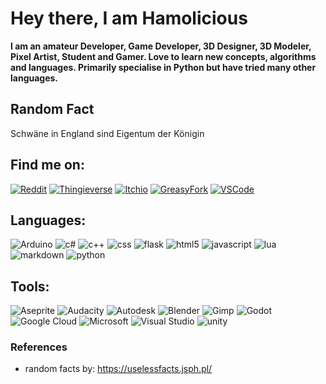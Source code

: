 # Hey there, I am Hamolicious

**I am an amateur Developer, Game Developer, 3D Designer, 3D Modeler, Pixel Artist, Student and Gamer. Love to learn new concepts, algorithms and languages. Primarily specialise in Python but have tried many other languages.**

## Random Fact
<fact>Schwäne in England sind Eigentum der Königin</fact>

## Find me on:
[![Reddit](https://img.shields.io/badge/reddit-%23FF4500.svg?&style=for-the-badge&logo=reddit&logoColor=white)](https://www.reddit.com/user/hamoliciousRUS/posts/)
[![Thingieverse](https://img.shields.io/badge/Thingieverse-%23248bfb.svg?&style=for-the-badge&logo=noIcon&logoColor=white)](https://www.thingiverse.com/hamolicious/designs)
[![Itchio](https://img.shields.io/badge/Itch.io-%23FA5C5C.svg?&style=for-the-badge&logo=itch.io&logoColor=white)](https://hamolicious.itch.io/)
[![GreasyFork](https://img.shields.io/badge/GreasyFork-%238c0000.svg?&style=for-the-badge&logo=noIcon&logoColor=white)](https://greasyfork.org/en/users/745906-hamolicious)
[![VSCode](https://img.shields.io/badge/VSCodeMarketPlace-%23007ACC.svg?&style=for-the-badge&logo=Visual-Studio&logoColor=white)](https://marketplace.visualstudio.com/publishers/Hamolicious)

## Languages:
![Arduino](https://img.shields.io/badge/Arduino-%2300979D.svg?&style=for-the-badge&logo=Arduino&logoColor=white)
![c#](https://img.shields.io/badge/c%23%20-%23239120.svg?&style=for-the-badge&logo=c-sharp&logoColor=white)
![c++](https://img.shields.io/badge/c++%20-%2300599C.svg?&style=for-the-badge&logo=c%2B%2B&logoColor=white)
![css](https://img.shields.io/badge/css3%20-%231572B6.svg?&style=for-the-badge&logo=css3&logoColor=white)
![flask](https://img.shields.io/badge/flask%20-%23000.svg?&style=for-the-badge&logo=flask&logoColor=white)
![html5](https://img.shields.io/badge/html5%20-%23E34F26.svg?&style=for-the-badge&logo=html5&logoColor=white)
![javascript](https://img.shields.io/badge/javascript%20-%23F7DF1E.svg?&style=for-the-badge&logo=javascript&logoColor=white)
![lua](https://img.shields.io/badge/lua-%232C2D72.svg?&style=for-the-badge&logo=lua&logoColor=white)
![markdown](https://img.shields.io/badge/markdown-%23000000.svg?&style=for-the-badge&logo=markdown&logoColor=white)
![python](https://img.shields.io/badge/python%20-%2314354C.svg?&style=for-the-badge&logo=python&logoColor=white)

## Tools:
![Aseprite](https://img.shields.io/badge/Aseprite-%237D929E.svg?&style=for-the-badge&logo=Aseprite&logoColor=white)
![Audacity](https://img.shields.io/badge/Audacity-%230000CC.svg?&style=for-the-badge&logo=Audacity&logoColor=white)
![Autodesk](https://img.shields.io/badge/Autodesk-%230696D7.svg?&style=for-the-badge&logo=Autodesk&logoColor=white)
![Blender](https://img.shields.io/badge/Blender-%23F5792A.svg?&style=for-the-badge&logo=Blender&logoColor=white)
![Gimp](https://img.shields.io/badge/Gimp-%235C5543.svg?&style=for-the-badge&logo=Gimp&logoColor=white)
![Godot](https://img.shields.io/badge/Godot-%23478CBF.svg?&style=for-the-badge&logo=Godot-Engine&logoColor=white)
![Google Cloud](https://img.shields.io/badge/Google%20Cloud-%234285F4?logo=google-cloud&logoColor=white&style=for-the-badge)
![Microsoft](https://img.shields.io/badge/Microsoft-666666?logo=microsoft&logoColor=white&style=for-the-badge)
![Visual Studio](https://img.shields.io/badge/Visual%20Studio-%25235C2D91.svg?&style=for-the-badge&logo=Visual-Studio&logoColor=white)
![unity](https://img.shields.io/badge/unity%20-%23100000.svg?&style=for-the-badge&logo=unity&logoColor=white)

### References
- random facts by: https://uselessfacts.jsph.pl/
